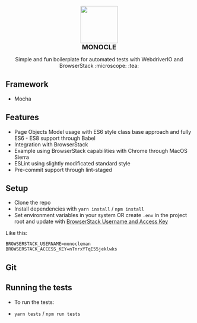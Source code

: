 <p align="center">
  <img src="https://files.catbox.moe/7t42mf.png" width="100">
  <br>
  <b style="font-size: 18px;">MONOCLE</b><br>
</p>

<p align="center">Simple and fun boilerplate for automated tests with WebdriverIO and BrowserStack :microscope: :tea:</p>

## Framework

- Mocha

## Features

- Page Objects Model usage with ES6 style class base approach and fully ES6 - ES8 support through Babel
- Integration with BrowserStack
- Example using BrowserStack capabilities with Chrome through MacOS Sierra
- ESLint using slightly modificated standard style
- Pre-commit support through lint-staged

## Setup

- Clone the repo
- Install dependencies with `yarn install` / `npm install`
- Set environment variables in your system OR create `.env` in the project root and update with [BrowserStack Username and Access Key](https://www.browserstack.com/accounts/settings) 

Like this:

```
BROWSERSTACK_USERNAME=monocleman
BROWSERSTACK_ACCESS_KEY=nTnrxYTqE55jeklwks
```
## Git
## Running the tests

- To run the tests:

- `yarn tests` / `npm run tests`
